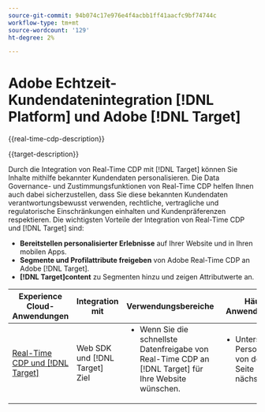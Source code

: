 ```yaml
---
source-git-commit: 94b074c17e976e4f4acbb1ff41aacfc9bf74744c
workflow-type: tm+mt
source-wordcount: '129'
ht-degree: 2%

---
```



# Adobe Echtzeit-Kundendatenintegration [!DNL Platform] und Adobe [!DNL Target]

{{real-time-cdp-description}}

{{target-description}}

Durch die Integration von Real-Time CDP mit [!DNL Target] können Sie Inhalte mithilfe bekannter Kundendaten personalisieren. Die Data Governance- und Zustimmungsfunktionen von Real-Time CDP helfen Ihnen auch dabei sicherzustellen, dass Sie diese bekannten Kundendaten verantwortungsbewusst verwenden, rechtliche, vertragliche und regulatorische Einschränkungen einhalten und Kundenpräferenzen respektieren. Die wichtigsten Vorteile der Integration von Real-Time CDP und [!DNL Target] sind:

+ **Bereitstellen personalisierter Erlebnisse** auf Ihrer Website und in Ihren mobilen Apps.
+ **Segmente und Profilattribute freigeben** von Adobe Real-Time CDP an Adobe [!DNL Target].
+ **[!DNL Target]content** zu Segmenten hinzu und zeigen Attributwerte an.

<table>
    <thead>
        <tr>
            <th>Experience Cloud-Anwendungen</th>
            <th>Integration mit</th>
            <th>Verwendungsbereiche</th>
            <th>Häufige Anwendungsfälle</th>
        </tr>
    </thead>
    <tbody>
    <tr>
        <td><a href="../../integrations/tutorials/rtcdp-target/web-sdk-and-target-destination.md" target="_blank" rel="noreferrer">Real-Time CDP und [!DNL Target]</a></td>
        <td>Web SDK und [!DNL Target] Ziel</td>
        <td>
            <ul style="margin-top: 0;">
                <li>Wenn Sie die schnellste Datenfreigabe von Real-Time CDP an [!DNL Target] für Ihre Website wünschen.</li>
            </ul>
        </td>
        <td>
            <ul style="margin-top: 0;" >
                <li>Unterstützt die Personalisierung von derselben Seite und nächsten Seiten.</li>
            </ul>
        </td>
    </tr>
    <!--<tr>
        <td>Real-Time CDP and [!DNL Target]</a></td>
        <td><a href="../../integrations/tutorials/rtcdp-target/mobile-sdk-and-target-destination.md" target="_blank" rel="noreferrer">Mobile SDK and [!DNL Target] destination</td>
        <td>
            <ul style="margin-top: 0;">
                <li>When you want the fastest sharing of data from Real-Time CDP to [!DNL Target] for your mobile application.</li>
            </ul>
        </td>
        <td>
            <ul style="margin-top: 0;">
                <li>Supports same-view and next-view personalization.</li>
            </ul>
        </td>
    </tr>           
    <tr>
        <td>Real-Time CDP and [!DNL Target]</td>
        <td><a href="../../integrations/tutorials/rtcdp-target/atjs-and-target-destination.md" target="_blank" rel="noreferrer">at.js and [!DNL Target] destination</a></td>
        <td>
            <ul style="margin-top: 0;">
                <li>When next-session personalization is sufficient on your website.</li>
            </ul>
        </td>
        <td>
            <ul style="margin-top: 0;">
                <li>Supports next-session personalization.</li>
            </ul>
        </td>
    </tr>    -->
    </tbody>
</table>
